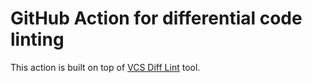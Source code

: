 GitHub Action for differential code linting
===========================================

This action is built on top of [VCS Diff Lint](https://github.com/fedora-copr/vcs-diff-lint) tool.
